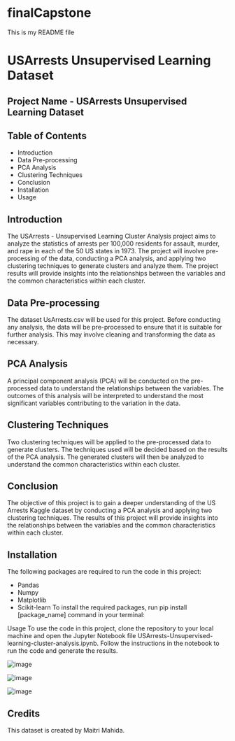 # finalCapstone
This is my README file

# USArrests Unsupervised Learning Dataset
## Project Name - USArrests Unsupervised Learning Dataset

## Table of Contents
* Introduction    
* Data Pre-processing
* PCA Analysis
* Clustering Techniques
* Conclusion
* Installation
* Usage

## Introduction
The USArrests - Unsupervised Learning Cluster Analysis project aims to analyze the statistics of arrests per 100,000 residents for assault, murder, and rape in each of the 50 US states in 1973. The project will involve pre-processing of the data, conducting a PCA analysis, and applying two clustering techniques to generate clusters and analyze them. The project results will provide insights into the relationships between the variables and the common characteristics within each cluster.

## Data Pre-processing
The dataset UsArrests.csv will be used for this project. Before conducting any analysis, the data will be pre-processed to ensure that it is suitable for further analysis. This may involve cleaning and transforming the data as necessary.

## PCA Analysis
A principal component analysis (PCA) will be conducted on the pre-processed data to understand the relationships between the variables. The outcomes of this analysis will be interpreted to understand the most significant variables contributing to the variation in the data.

## Clustering Techniques
Two clustering techniques will be applied to the pre-processed data to generate clusters. The techniques used will be decided based on the results of the PCA analysis. The generated clusters will then be analyzed to understand the common characteristics within each cluster.

## Conclusion
The objective of this project is to gain a deeper understanding of the US Arrests Kaggle dataset by conducting a PCA analysis and applying two clustering techniques. The results of this project will provide insights into the relationships between the variables and the common characteristics within each cluster.

## Installation
The following packages are required to run the code in this project:
* Pandas
* Numpy
* Matplotlib
* Scikit-learn
To install the required packages, run pip install [package_name] command in your terminal:

Usage
To use the code in this project, clone the repository to your local machine and open the Jupyter Notebook file USArrests-Unsupervised-learning-cluster-analysis.ipynb. Follow the instructions in the notebook to run the code and generate the results.

![image](https://user-images.githubusercontent.com/122807472/216745486-467f738e-c6a3-4cc9-889a-f76e84511443.png)

![image](https://user-images.githubusercontent.com/122807472/216745508-a207c1b1-2e30-4ba0-ba22-2d2dd13017a4.png)

![image](https://user-images.githubusercontent.com/122807472/216745535-4c5cda66-2135-4ffc-aab2-ede1e5431722.png)


## Credits

This dataset is created by Maitri Mahida.
